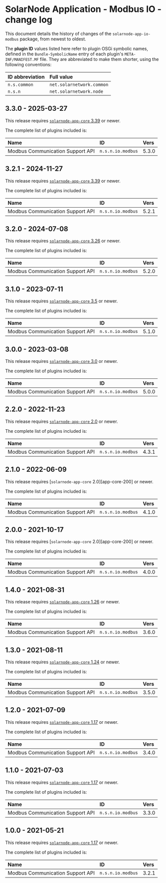 # SolarNode Application - Modbus IO - change log

This document details the history of changes of the `solarnode-app-io-modbus` package, from
newest to oldest.

The **plugin ID** values listed here refer to plugin OSGi symbolic names, defined in the
`Bundle-SymbolicName` entry of each plugin's `META-INF/MANIFEST.MF` file. They are abbreviated to
make them shorter, using the following conventions:

| ID abbreviation | Full value                |
|:----------------|:--------------------------|
| `n.s.common`    | `net.solarnetwork.common` |
| `n.s.n`         | `net.solarnetwork.node`   |


## 3.3.0 - 2025-03-27

This release requires [`solarnode-app-core` 3.39][app-core-log] or newer.

The complete list of plugins included is:

| Name                             | ID                | Vers  |
|:---------------------------------|:------------------|:------|
| Modbus Communication Support API | `n.s.n.io.modbus` | 5.3.0 |


## 3.2.1 - 2024-11-27

This release requires [`solarnode-app-core` 3.39][app-core-log] or newer.

The complete list of plugins included is:

| Name                             | ID                | Vers  |
|:---------------------------------|:------------------|:------|
| Modbus Communication Support API | `n.s.n.io.modbus` | 5.2.1 |


## 3.2.0 - 2024-07-08

This release requires [`solarnode-app-core` 3.26][app-core-log] or newer.

The complete list of plugins included is:

| Name                             | ID                | Vers  |
|:---------------------------------|:------------------|:------|
| Modbus Communication Support API | `n.s.n.io.modbus` | 5.2.0 |


## 3.1.0 - 2023-07-11

This release requires [`solarnode-app-core` 3.5][app-core-log] or newer.

The complete list of plugins included is:

| Name                             | ID                | Vers  |
|:---------------------------------|:------------------|:------|
| Modbus Communication Support API | `n.s.n.io.modbus` | 5.1.0 |


## 3.0.0 - 2023-03-08

This release requires [`solarnode-app-core` 3.0][app-core-log] or newer.

The complete list of plugins included is:

| Name                             | ID                | Vers  |
|:---------------------------------|:------------------|:------|
| Modbus Communication Support API | `n.s.n.io.modbus` | 5.0.0 |


## 2.2.0 - 2022-11-23

This release requires [`solarnode-app-core` 2.0][app-core-log] or newer.

The complete list of plugins included is:

| Name                             | ID                | Vers  |
|:---------------------------------|:------------------|:------|
| Modbus Communication Support API | `n.s.n.io.modbus` | 4.3.1 |


## 2.1.0 - 2022-06-09

This release requires [`solarnode-app-core` 2.0][app-core-200] or newer.

The complete list of plugins included is:

| Name                             | ID                | Vers  |
|:---------------------------------|:------------------|:------|
| Modbus Communication Support API | `n.s.n.io.modbus` | 4.1.0 |


## 2.0.0 - 2021-10-17

This release requires [`solarnode-app-core` 2.0][app-core-200] or newer.

The complete list of plugins included is:

| Name                             | ID                | Vers  |
|:---------------------------------|:------------------|:------|
| Modbus Communication Support API | `n.s.n.io.modbus` | 4.0.0 |


## 1.4.0 - 2021-08-31

This release requires [`solarnode-app-core` 1.26][app-core-1260] or newer.

The complete list of plugins included is:

| Name                             | ID                | Vers  |
|:---------------------------------|:------------------|:------|
| Modbus Communication Support API | `n.s.n.io.modbus` | 3.6.0 |


## 1.3.0 - 2021-08-11

This release requires [`solarnode-app-core` 1.24][app-core-1240] or newer.

The complete list of plugins included is:

| Name                             | ID                | Vers  |
|:---------------------------------|:------------------|:------|
| Modbus Communication Support API | `n.s.n.io.modbus` | 3.5.0 |


## 1.2.0 - 2021-07-09

This release requires [`solarnode-app-core` 1.17][app-core-1170] or newer.

The complete list of plugins included is:

| Name                             | ID                | Vers  |
|:---------------------------------|:------------------|:------|
| Modbus Communication Support API | `n.s.n.io.modbus` | 3.4.0 |


## 1.1.0 - 2021-07-03

This release requires [`solarnode-app-core` 1.17][app-core-1170] or newer.

The complete list of plugins included is:

| Name                             | ID                | Vers  |
|:---------------------------------|:------------------|:------|
| Modbus Communication Support API | `n.s.n.io.modbus` | 3.3.0 |


## 1.0.0 - 2021-05-21

This release requires [`solarnode-app-core` 1.17][app-core-1170] or newer.

The complete list of plugins included is:

| Name                             | ID                | Vers  |
|:---------------------------------|:------------------|:------|
| Modbus Communication Support API | `n.s.n.io.modbus` | 3.2.1 |


[app-core-1170]: ../../solarnode-app-core/debian/CHANGELOG.md#1170---2021-05-17
[app-core-1240]: ../../solarnode-app-core/debian/CHANGELOG.md#1240---2021-08-07
[app-core-1260]: ../../solarnode-app-core/debian/CHANGELOG.md#1260---2021-08-31
[app-core-log]: ../../solarnode-app-core/debian/CHANGELOG.md
